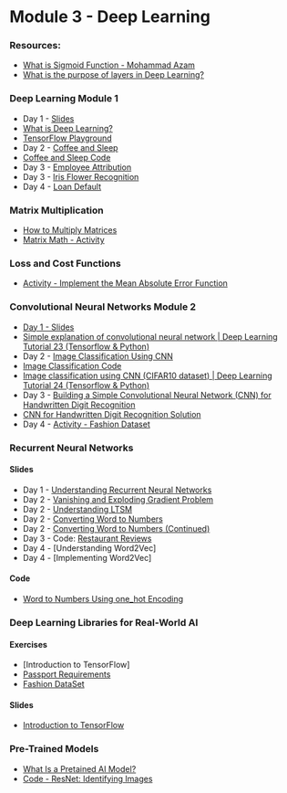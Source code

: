 
# Module 3 - Deep Learning 

### Resources: 
- [What is Sigmoid Function - Mohammad Azam](https://youtu.be/0BtMH3xzovg)
- [What is the purpose of layers in Deep Learning?](resources/purpose-of-layers.md)


### Deep Learning Module 1 
- Day 1 - [Slides](../Slides/Deep%20Learning/intro-deep-learning.key) 
- [What is Deep Learning?](https://www.freecodecamp.org/news/deep-learning-neural-networks-explained-in-plain-english/)
- [TensorFlow Playground](https://playground.tensorflow.org/)
- Day 2 - [Coffee and Sleep](resources/coffee-sleep.md)
- [Coffee and Sleep Code](code/coffee-and-sleep.ipynb)
- Day 3 - [Employee Attribution](resources/employee-attribution.md)
- Day 3 - [Iris Flower Recognition](resources/iris-flower.md)
- Day 4 - [Loan Default](resources/loan-default.md)

### Matrix Multiplication 

- [How to Multiply Matrices](https://www.mathsisfun.com/algebra/matrix-multiplying.html)
- [Matrix Math - Activity](resources/matrix-math-activity.md)

### Loss and Cost Functions 

- [Activity - Implement the Mean Absolute Error Function](resources/mae.md)

### Convolutional Neural Networks Module 2 

- [Day 1 - Slides](../Slides/Deep%20Learning/intro-to-cnn.key) 
- [Simple explanation of convolutional neural network | Deep Learning Tutorial 23 (Tensorflow & Python)](https://youtu.be/zfiSAzpy9NM?si=tY3RMyXA_BmmN8MN)
- Day 2 - [Image Classification Using CNN](resources/image-classification-using-cnn.md)
- [Image Classification Code](resources/image-classification-cnn.ipynb)
- [Image classification using CNN (CIFAR10 dataset) | Deep Learning Tutorial 24 (Tensorflow & Python)](https://youtu.be/7HPwo4wnJeA?si=_7TTimR_EwM3e0zD)
- Day 3 - [Building a Simple Convolutional Neural Network (CNN) for Handwritten Digit Recognition](resources/hand-written.md)
- [CNN for Handwritten Digit Recognition Solution](https://github.com/codebasics/deep-learning-keras-tf-tutorial/blob/master/16_cnn_cifar10_small_image_classification/cnn_mnist_exercise_solution.ipynb)
- Day 4 - [Activity - Fashion Dataset](resources/fashion-cnn.md)

### Recurrent Neural Networks 

#### Slides
- Day 1 - [Understanding Recurrent Neural Networks](../Slides/Deep%20Learning/understanding-rnn.key)
- Day 2 - [Vanishing and Exploding Gradient Problem](../Slides//Deep%20Learning/vanishing-gradient-problem.key)
- Day 2 - [Understanding LTSM](../Slides/Deep%20Learning/lstm.key)
- Day 2 - [Converting Word to Numbers](../Slides/Deep%20Learning/converting-words-to-numbers.key)
- Day 2 - [Converting Word to Numbers (Continued)](../Slides/Deep%20Learning/word-embedding-using-keras.key)
- Day 3 - Code: [Restaurant Reviews](resources/res-reviews.ipynb)
- Day 4 - [Understanding Word2Vec]
- Day 4 - [Implementing Word2Vec]

#### Code 

- [Word to Numbers Using one_hot Encoding](resources/word-2-numbers.ipynb)

### Deep Learning Libraries for Real-World AI 

#### Exercises 

- [Introduction to TensorFlow]
- [Passport Requirements](resources/passport-requirements.md)
- [Fashion DataSet](resources/fashion-dataset.md)

#### Slides 

- [Introduction to TensorFlow](../Slides/Deep%20Learning/intro-tensor-flow.key)

### Pre-Trained Models 

- [What Is a Pretained AI Model?](https://blogs.nvidia.com/blog/what-is-a-pretrained-ai-model/) 
- [Code - ResNet: Identifying Images](resources/resnet.ipynb)